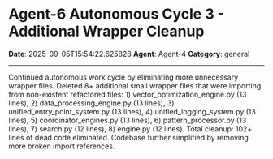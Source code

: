 # Agent-6 Autonomous Cycle 3 - Additional Wrapper Cleanup

**Date**: 2025-09-05T15:54:22.625828
**Agent**: Agent-4
**Category**: general

---

Continued autonomous work cycle by eliminating more unnecessary wrapper files. Deleted 8+ additional small wrapper files that were importing from non-existent refactored files: 1) vector_optimization_engine.py (13 lines), 2) data_processing_engine.py (13 lines), 3) unified_entry_point_system.py (13 lines), 4) unified_logging_system.py (13 lines), 5) coordinator_engines.py (13 lines), 6) pattern_processor.py (13 lines), 7) search.py (12 lines), 8) engine.py (12 lines). Total cleanup: 102+ lines of dead code eliminated. Codebase further simplified by removing more broken import references.
